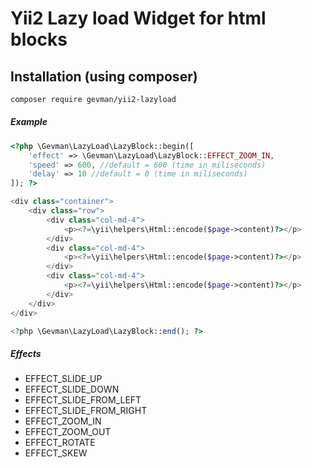# Yii2 Lazy load Widget for html blocks


## Installation (using composer)

```bash
composer require gevman/yii2-lazyload
```


##### Example

```php
<?php \Gevman\LazyLoad\LazyBlock::begin([
    'effect' => \Gevman\LazyLoad\LazyBlock::EFFECT_ZOOM_IN,
    'speed' => 600, //default = 600 (time in miliseconds)
    'delay' => 10 //default = 0 (time in miliseconds)
]); ?>

<div class="container">
    <div class="row">
        <div class="col-md-4">
            <p><?=\yii\helpers\Html::encode($page->content)?></p>
        </div>
        <div class="col-md-4">
            <p><?=\yii\helpers\Html::encode($page->content)?></p>
        </div>
        <div class="col-md-4">
            <p><?=\yii\helpers\Html::encode($page->content)?></p>
        </div>
    </div>
</div>

<?php \Gevman\LazyLoad\LazyBlock::end(); ?>
```

##### Effects

- EFFECT_SLIDE_UP
- EFFECT_SLIDE_DOWN
- EFFECT_SLIDE_FROM_LEFT
- EFFECT_SLIDE_FROM_RIGHT
- EFFECT_ZOOM_IN
- EFFECT_ZOOM_OUT
- EFFECT_ROTATE
- EFFECT_SKEW
